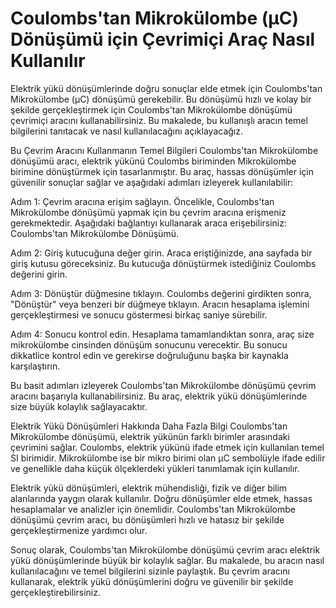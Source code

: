 Coulombs'tan Mikrokülombe (µC) Dönüşümü için Çevrimiçi Araç Nasıl Kullanılır
============================================================================

Elektrik yükü dönüşümlerinde doğru sonuçlar elde etmek için Coulombs'tan Mikrokülombe (µC) dönüşümü gerekebilir. Bu dönüşümü hızlı ve kolay bir şekilde gerçekleştirmek için Coulombs'tan Mikrokülombe dönüşümü çevrimiçi aracını kullanabilirsiniz. Bu makalede, bu kullanışlı aracın temel bilgilerini tanıtacak ve nasıl kullanılacağını açıklayacağız.

Bu Çevrim Aracını Kullanmanın Temel Bilgileri Coulombs'tan Mikrokülombe dönüşümü aracı, elektrik yükünü Coulombs biriminden Mikrokülombe birimine dönüştürmek için tasarlanmıştır. Bu araç, hassas dönüşümler için güvenilir sonuçlar sağlar ve aşağıdaki adımları izleyerek kullanılabilir:

Adım 1: Çevrim aracına erişim sağlayın. Öncelikle, Coulombs'tan Mikrokülombe dönüşümü yapmak için bu çevrim aracına erişmeniz gerekmektedir. Aşağıdaki bağlantıyı kullanarak araca erişebilirsiniz: Coulombs'tan Mikrokülombe Dönüşümü.

Adım 2: Giriş kutucuğuna değer girin. Araca eriştiğinizde, ana sayfada bir giriş kutusu göreceksiniz. Bu kutucuğa dönüştürmek istediğiniz Coulombs değerini girin.

Adım 3: Dönüştür düğmesine tıklayın. Coulombs değerini girdikten sonra, "Dönüştür" veya benzeri bir düğmeye tıklayın. Aracın hesaplama işlemini gerçekleştirmesi ve sonucu göstermesi birkaç saniye sürebilir.

Adım 4: Sonucu kontrol edin. Hesaplama tamamlandıktan sonra, araç size mikrokülombe cinsinden dönüşüm sonucunu verecektir. Bu sonucu dikkatlice kontrol edin ve gerekirse doğruluğunu başka bir kaynakla karşılaştırın.

Bu basit adımları izleyerek Coulombs'tan Mikrokülombe dönüşümü çevrim aracını başarıyla kullanabilirsiniz. Bu araç, elektrik yükü dönüşümlerinde size büyük kolaylık sağlayacaktır.

Elektrik Yükü Dönüşümleri Hakkında Daha Fazla Bilgi Coulombs'tan Mikrokülombe dönüşümü, elektrik yükünün farklı birimler arasındaki çevrimini sağlar. Coulombs, elektrik yükünü ifade etmek için kullanılan temel SI birimidir. Mikrokülombe ise bir mikro birimi olan µC sembolüyle ifade edilir ve genellikle daha küçük ölçeklerdeki yükleri tanımlamak için kullanılır.

Elektrik yükü dönüşümleri, elektrik mühendisliği, fizik ve diğer bilim alanlarında yaygın olarak kullanılır. Doğru dönüşümler elde etmek, hassas hesaplamalar ve analizler için önemlidir. Coulombs'tan Mikrokülombe dönüşümü çevrim aracı, bu dönüşümleri hızlı ve hatasız bir şekilde gerçekleştirmenize yardımcı olur.

Sonuç olarak, Coulombs'tan Mikrokülombe dönüşümü çevrim aracı elektrik yükü dönüşümlerinde büyük bir kolaylık sağlar. Bu makalede, bu aracın nasıl kullanılacağını ve temel bilgilerini sizinle paylaştık. Bu çevrim aracını kullanarak, elektrik yükü dönüşümlerini doğru ve güvenilir bir şekilde gerçekleştirebilirsiniz.